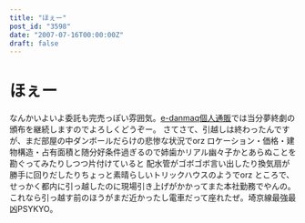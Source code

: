 ```yaml
---
title: "ほぇー"
post_id: "3598"
date: "2007-07-16T00:00:00Z"
draft: false
---
```


# ほぇー

なんかいよいよ委託も完売っぽい雰囲気。[e-danmaq個人通販](http://e.danmaq.com/)では当分夢終劇の頒布を継続しますのでよろしくどうぞー。 さてさて、引越しは終わったんですが、まだ部屋の中ダンボールだらけの悲惨な状況でorz ロケーション・価格・建物構造・占有面積と随分好条件過ぎるので姉歯かリアル幽々子かとあらぬことを勘ぐってみたりしつつ片付けていると 配水管がゴボゴボ言い出したり換気扇が勝手に回りだしたりちょっと素晴らしいトリックハウスのようでorz ところで、せっかく都内に引っ越したのに現場引き上げがかかってまた本社勤務でやんの。これなら引っ越す前のほうがまだ近かったし電車だって座れたぜ。埼京線最強最凶PSYKYO。
